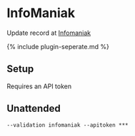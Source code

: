 ---
---
# InfoManiak
Update record at [Infomaniak](https://www.infomaniak.com/)

{% include plugin-seperate.md %}

## Setup
Requires an API token

## Unattended 
`‑‑validation infomaniak --apitoken ***`